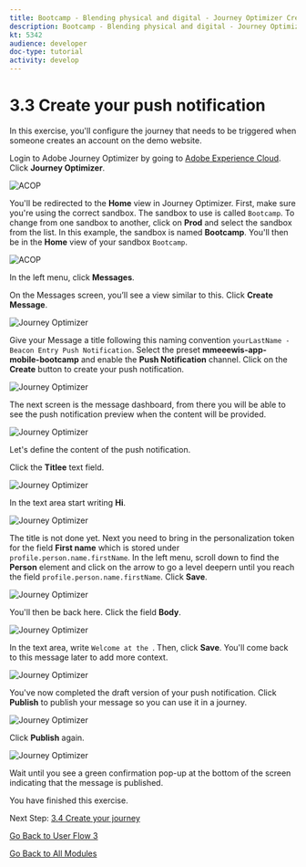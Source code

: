 ```yaml
---
title: Bootcamp - Blending physical and digital - Journey Optimizer Create your push notification
description: Bootcamp - Blending physical and digital - Journey Optimizer Create your push notification
kt: 5342
audience: developer
doc-type: tutorial
activity: develop
---
```

# 3.3 Create your push notification

In this exercise, you'll configure the journey that needs to be triggered when someone creates an account on the demo website.

Login to Adobe Journey Optimizer by going to [Adobe Experience Cloud](https://experience.adobe.com). Click **Journey Optimizer**.

![ACOP](./images/acophome.png)

You'll be redirected to the **Home**  view in Journey Optimizer. First, make sure you're using the correct sandbox. The sandbox to use is called `Bootcamp`. To change from one sandbox to another, click on **Prod** and select the sandbox from the list. In this example, the sandbox is named **Bootcamp**. You'll then be in the **Home** view of your sandbox `Bootcamp`.

![ACOP](./images/acoptriglp.png)

In the left menu, click **Messages**. 

On the Messages screen, you’ll see a view similar to this. Click **Create Message**.

![Journey Optimizer](./images/msg1.png)

Give your Message a title following this naming convention `yourLastName - Beacon Entry Push Notification`. Select the preset **mmeeewis-app-mobile-bootcamp** and enable the **Push Notification** channel. Click on the **Create** button to create your push notification.

![Journey Optimizer](./images/msg2.png)

The next screen is the message dashboard, from there you will be able to see the push notification preview when the content will be provided.

![Journey Optimizer](./images/msg3.png)

Let's define the content of the push notification.

Click the **Titlee** text field.

![Journey Optimizer](./images/msg5.png)

In the text area start writing **Hi**.

![Journey Optimizer](./images/msg6.png)

The title is not done yet. Next you need to bring in the personalization token for the field **First name** which is stored under `profile.person.name.firstName`. In the left menu, scroll down to find the **Person** element and click on the arrow to go a level deepern until you reach the field `profile.person.name.firstName`. Click **Save**.

![Journey Optimizer](./images/msg7.png)

You'll then be back here. Click the field **Body**. 

![Journey Optimizer](./images/msg11.png)

In the text area, write `Welcome at the `. Then, click **Save**. You'll come back to this message later to add more context.

![Journey Optimizer](./images/msg12.png)

You've now completed the draft version of your push notification. Click **Publish** to publish your message so you can use it in a journey.

![Journey Optimizer](./images/msg57.png)

Click **Publish** again.

![Journey Optimizer](./images/msg58.png)

Wait until you see a green confirmation pop-up at the bottom of the screen indicating that the message is published. 

You have finished this exercise.

Next Step: [3.4 Create your journey](./ex4.md)

[Go Back to User Flow 3](./uc3.md)

[Go Back to All Modules](../../overview.md)
